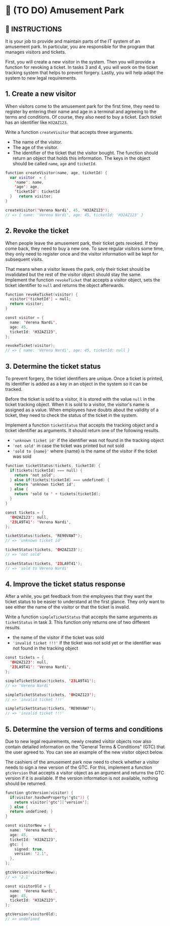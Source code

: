 # 🎡 (TO DO) Amusement Park

## 📝 INSTRUCTIONS
It is your job to provide and maintain parts of the IT system of an amusement park. In particular, you are responsible for the program that manages visitors and tickets.

First, you will create a new visitor in the system. Then you will provide a function for revoking a ticket. In tasks 3 and 4, you will work on the ticket tracking system that helps to prevent forgery. Lastly, you will help adapt the system to new legal requirements.

## 1. Create a new visitor
When visitors come to the amusement park for the first time, they need to register by entering their name and age in a terminal and agreeing to the terms and conditions. Of course, they also need to buy a ticket. Each ticket has an identifier like `H32AZ123`.

Write a function `createVisitor` that accepts three arguments.

- The name of the visitor.
- The age of the visitor.
- The identifier of the ticket that the visitor bought.
The function should return an object that holds this information. The keys in the object should be called `name`, `age` and `ticketId`.

```swift
function createVisitor(name, age, ticketId) {
  var visitor  = {
    'name': name,
    'age': age,
    'ticketId': ticketId
  }   return visitor;
}

createVisitor('Verena Nardi', 45, 'H32AZ123');
// => { name: 'Verena Nardi', age: 45, ticketId: 'H32AZ123' }
```

## 2. Revoke the ticket
When people leave the amusement park, their ticket gets revoked. If they come back, they need to buy a new one. To save regular visitors some time, they only need to register once and the visitor information will be kept for subsequent visits.

That means when a visitor leaves the park, only their ticket should be invalidated but the rest of the visitor object should stay the same. Implement the function `revokeTicket` that accepts a visitor object, sets the ticket identifier to `null` and returns the object afterwards.
```swift
function revokeTicket(visitor) {
  visitor['ticketId'] = null;
  return visitor;
}

const visitor = {
  name: 'Verena Nardi',
  age: 45,
  ticketId: 'H32AZ123',
};

revokeTicket(visitor);
// => { name: 'Verena Nardi', age: 45, ticketId: null }
```
## 3. Determine the ticket status
To prevent forgery, the ticket identifiers are unique. Once a ticket is printed, its identifier is added as a key in an object in the system so it can be tracked.

Before the ticket is sold to a visitor, it is stored with the value `null` in the ticket tracking object. When it is sold to a visitor, the visitor's name is assigned as a value. When employees have doubts about the validity of a ticket, they need to check the status of the ticket in the system.

Implement a function `ticketStatus` that accepts the tracking object and a ticket identifier as arguments. It should return one of the following results.

- `'unknown ticket id'` if the identifier was not found in the tracking object
- `'not sold'` in case the ticket was printed but not sold
- `'sold to {name}'` where {name} is the name of the visitor if the ticket was sold

```swift
function ticketStatus(tickets, ticketId) {
  if(tickets[ticketId] === null) {
    return 'not sold';
  } else if(tickets[ticketId] === undefined) {
    return 'unknown ticket id';
  } else {
    return 'sold to ' + tickets[ticketId];
  }
}

const tickets = {
  '0H2AZ123': null,
  '23LA9T41': 'Verena Nardi',
};

ticketStatus(tickets, 'RE90VAW7');
// => 'unknown ticket id'

ticketStatus(tickets, '0H2AZ123');
// => 'not sold'

ticketStatus(tickets, '23LA9T41');
// => 'sold to Verena Nardi'
```
## 4. Improve the ticket status response
After a while, you get feedback from the employees that they want the ticket status to be easier to understand at the first glance. They only want to see either the name of the visitor or that the ticket is invalid.

Write a function `simpleTicketStatus` that accepts the same arguments as `ticketStatus` in task 3. This function only returns one of two different results.
- the name of the visitor if the ticket was sold
- `'invalid ticket !!!'` if the ticket was not sold yet or the identifier was not found in the tracking object

```swift
const tickets = {
  '0H2AZ123': null,
  '23LA9T41': 'Verena Nardi',
};

simpleTicketStatus(tickets, '23LA9T41');
// => 'Verena Nardi'

simpleTicketStatus(tickets, '0H2AZ123');
// => 'invalid ticket !!!'

simpleTicketStatus(tickets, 'RE90VAW7');
// => 'invalid ticket !!!'
```

## 5. Determine the version of terms and conditions
Due to new legal requirements, newly created visitor objects now also contain detailed information on the "General Terms & Conditions" (GTC) that the user agreed to. You can see an example of the new visitor object below.

The cashiers of the amusement park now need to check whether a visitor needs to sign a new version of the GTC. For this, implement a function `gtcVersion` that accepts a visitor object as an argument and returns the GTC version if it is available. If the version information is not available, nothing should be returned.

```swift
function gtcVersion(visitor) {
  if(visitor.hasOwnProperty('gtc')) {
    return visitor['gtc']['version'];
  } else {
  return undefined; }
}

const visitorNew = {
  name: 'Verena Nardi',
  age: 45,
  ticketId: 'H32AZ123',
  gtc: {
    signed: true,
    version: '2.1',
  },
};

gtcVersion(visitorNew);
// => '2.1'

const visitorOld = {
  name: 'Verena Nardi',
  age: 45,
  ticketId: 'H32AZ123',
};

gtcVersion(visitorOld);
// => undefined
```